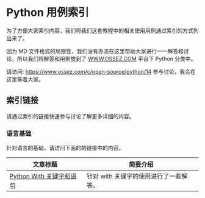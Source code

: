 # Python 用例索引
为了方便大家索引内容，我们将我们这套教程中的相关使用用例通过索引的方式列出来了。

因为 MD 文件格式的局限性，我们没有办法在这里帮助大家进行一一解答和讨论，所以我们将解答和用例放到了 [WWW.OSSEZ.COM](https://www.ossez.com) 平台下 Python 分类中。

请访问: https://www.ossez.com/c/open-source/python/14 参与讨论，我会在这里等着大家。

## 索引链接
请通过索引的链接快速参与讨论了解更多详细的内容。

### 语言基础
针对语言的基础，请访问下面的的链接中的内容。

| 文章标题  | 简要介绍  |
|---|---|
| [Python With 关键字和语句](https://www.ossez.com/t/python-with/13387)  | 针对 with 关键字的使用进行了一些解答。  |
